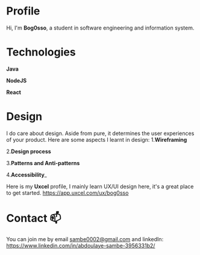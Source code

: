 # Profile

Hi, I'm **Bog0sso**, a student in software engineering and information system.
# Technologies

__Java__

__NodeJS__

__React__

# Design

I do care about design. Aside from pure, it determines the user experiences of your product.
Here are some aspects I learnt in design:
1.__Wireframing__

2.__Design process__

3.__Patterns and Anti-patterns__

4.__Accessibility___

Here is my __Uxcel__ profile, I mainly learn UX/UI design here, it's a great place to get started. https://app.uxcel.com/ux/bog0sso

# Contact 📫 
You can join me by email sambe0002@gmail.com and linkedIn: https://www.linkedin.com/in/abdoulaye-sambe-3956331b2/
